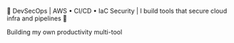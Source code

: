 🔐 DevSecOps | AWS • CI/CD • IaC Security | I build tools that secure cloud infra and pipelines 🚀 

Building my own productivity multi-tool
